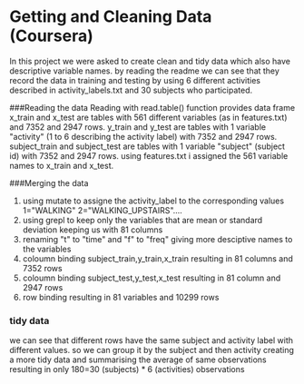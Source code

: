 # Getting and Cleaning Data (Coursera)
In this project we were asked to create clean and tidy data which also have descriptive variable names.
by reading the readme we can see that they record the data in training and testing by using 6 different activities described in activity_labels.txt and 30 subjects who participated.

###Reading the data
Reading with read.table() function provides data frame 
x_train and x_test are tables with 561 different variables (as in features.txt) and 7352 and 2947 rows.
y_train and y_test are tables with 1 variable "activity" (1 to 6 describing the activity label) with 7352 and 2947 rows.
subject_train and subject_test are tables with 1 variable "subject" (subject id) with 7352 and 2947 rows.
using features.txt i assigned the 561 variable names to x_train and x_test.


###Merging the data

1. using mutate to assigne the activity_label to the corresponding values 1="WALKING" 2="WALKING_UPSTAIRS"....
2. using grepl to keep only the variables that are mean or standard deviation keeping us with 81 columns
3. renaming "t" to "time" and "f" to "freq" giving more desciptive names to the variables
4. coloumn binding subject_train,y_train,x_train resulting in 81 columns and 7352 rows
5. coloumn binding subject_test,y_test,x_test resulting in 81 column and 2947 rows
6. row binding resulting in 81 variables and 10299 rows

### tidy data
we can see that different rows have the same subject and activity label with different values.
so we can group it by the subject and then activity creating a more tidy data and summarising the average of same observations
resulting in only 180=30 (subjects) * 6 (activities) observations
